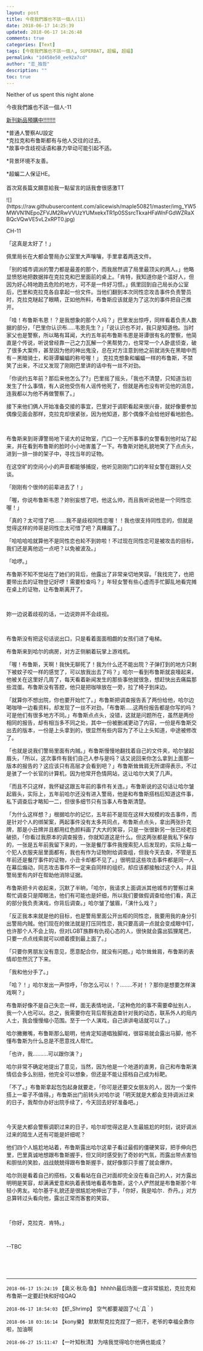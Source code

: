 ```yaml
---
layout: post
title: 今夜我們誰也不該一個人(11)
date: 2018-06-17 14:25:39
updated: 2018-06-17 14:26:48
comments: true
categories: [Text]
tags: [今夜我們誰也不該一個人, SUPERBAT, 超蝙, 超蝠]
permalink: "1d458e50_ee92a7cd"
author: "恋_独哲"
description: ""
toc: true
---
```


<p>Neither of us spent this night alone</p> 
<p>今夜我們誰也不該一個人-11</p> 
<p><a target="_blank" rel="nofollow" href="https://www.weibo.com/2706868565/Gld7V2bnl?type=comment&amp;sudaref=www.weibo.com"  >新刊新品預購中!!!!!!!!</a></p> 
<p>*普通人警察AU設定<br />*克拉克和布鲁斯都有与他人交往的过去。&nbsp;<br />*故事中含歧视话语和暴力举动可能引起不适。</p> 
<p>*背景环境不友善。</p> 
<p>*超蝙二人保证HE。<br /><br />首次寫長篇文願意給我一點留言的話我會很感激TT</p> 
<p>
![](https://raw.githubusercontent.com/alicewish/maple50821/master/img_YW5MWVN1NEpoZFVJM2RwVVUzYUMxekxTR1p0SSsrcTkxaHFaWnFGdWZRaXBQcVQwVE5vL2xRPT0.jpg)
<br /></p> 
<p>CH-11</p> 
<p>「这真是太好了！」</p> 
<p>佩里局长在大都会警局办公室里大声嚷嚷，手里拿着两迭文件。</p> 
<p>「别的城市调派的警力都是最差的那个，而我居然调了局里最顶尖的两人。」他略显愤怒地把数据摔在克拉克和巴里面前的桌上。「肯特，我知道你是个滥好人，但因为好心特地跑去危险的地方，可不是一件好习惯。」佩里回到自己局长办公室后，巴里和克拉克各自拿起一份文件。当他们翻到本次同性恋攻击事件负责警员时，克拉克瞇起了眼睛，正如他所料，布鲁斯应该就是为了这次的事件把自己推开。</p> 
<p>「哇！布鲁斯韦恩！？是我想象的那个人吗？」巴里发出惊呼，同样看着负责人数据的部分，「巴里你认识布.....韦恩先生？」「说认识也不对，我只是知道他。当时家父也是警察，所以略有耳闻，大约五年前布鲁斯韦恩是哥谭很有名的警察，他简直是个传说，听说曾经靠一己之力瓦解一个黑帮势力，也常常一个人卧底侦查，破了很多大案件，甚至因为他的神出鬼没，总在对方注意到他之前就消失在黑暗中而有－黑暗骑士，和哥谭蝙蝠的称号喔！」&nbsp;克拉克想象和蝙蝠一样的布鲁斯，不禁笑了出来，不过又发现了刚刚巴里讲的话中有一丝不对劲。</p> 
<p>「你说约五年前？那后来他怎么了?」巴里摇了摇头，「我也不清楚，只知道当初发生了什么事情，有人说他受伤有人谣传他死了，但就是再也没有听见他的消息，连我都以为他不再做警察了。」</p> 
<p>接下来他们俩人开始准备交接的事宜，巴里对于调职看起来很兴奋，就好像要参加偶像见面会那样，克拉克却很紧张，因为他知道，那个偶像不会给他好看地脸色。</p> 
<p>&nbsp;</p> 
<p>布鲁斯来到哥谭警局地下诺大的证物室，门口一个无所事事的女警看到他时站了起来，并在看到布鲁斯的脸时小小地害羞了一下。布鲁斯对她礼貌地笑了下点点头，进到一排一排的架子中，寻找当年的证物。</p> 
<p>在这空旷的空间小小的声音都能够捕捉，他听见刚刚门口的年轻女警在跟别人交谈。</p> 
<p>「刚刚有个很帅的前辈进去了！」</p> 
<p>「喔，你说布鲁斯韦恩？妳别妄想了吧，他这么帅，而且我听说他是一个同性恋喔！」</p> 
<p>「真的？太可惜了吧........我不是歧视同性恋喔！！我也很支持同性恋的，但就是觉得这样的帅哥是同性恋太可惜了吧？真糟蹋了。」</p> 
<p>「哈哈哈哈就算他不是同性恋也轮不到妳啦！不过现在同性恋可是被攻击的目标，我们还是离他远一点吧？以免被波及。」</p> 
<p>「哈啰。」</p> 
<p>布鲁斯不知不觉站在了她们的背后，他露出了非常亲切地笑容。「我找完了，也把要带出去的证物登记好啰！需要检查吗？」年轻女警有些心虚而手忙脚乱地看完摊在桌上的证物，让布鲁斯离开了。</p> 
<p>&nbsp;</p> 
<p>妳一边说着歧视的话，一边说妳并不会歧视。</p> 
<p>&nbsp;</p> 
<p>布鲁斯没有把这句话说出口，只是看着面面相觑的女孩们进了电梯。</p> 
<p>布鲁斯来到哈尔的病房，对方正侧躺着玩掌上游戏机。</p> 
<p>「喔！布鲁斯，天啊！我快无聊死了！我为什么还不能出院？子弹打到的地方只剩下被蚊子咬一样的感觉了，可以放我出去了吗？」哈尔一看到布鲁斯就哀嚎起来，他被关在这里好几周了，每天看着新闻发生的那些事他就很急，想赶快出去痛扁那些混蛋。布鲁斯没有答腔，他只是把咖啡放在一旁，拉了椅子到床边。</p> 
<p>「就算你不想出院，你也要开始忙了。」布鲁斯把调查报告丢了两份给他，哈尔边喝咖啡一边看资料，却发现了一丝不对劲，「布鲁斯.....这两份报告都是你写的吗？可是他们有很多地方不同。」布鲁斯点点头，没错，这就是问题所在，虽然是两份相同的报告，却有相当多不同之处，其中一份被删减更动了内容，一份是布鲁斯交出去的版本，一份是上头拿到的，很显然有些内容为了不让上头知道，中途被修改了。</p> 
<p>「也就是说我们警局里面有内贼。」布鲁斯慢慢地翻找着自己的文件夹，哈尔皱起眉头，「所以，这次事件有我们自己人参与是吗？话又说回来你怎么拿到上面那一版本的报告的？这应该只有高层才会看到吧？」布鲁斯耸耸肩无所谓得表示，不过是骇了一个长官的计算机，因为他常开色情网站，这让哈尔大笑了几声。</p> 
<p>「而且不只这样，我怀疑这跟五年前的事件有关连。」布鲁斯说的这句话让哈尔皱起眉头，实际上，五年前哈尔还没有进入警局，他是和布鲁斯搭档后知道这件事，私下调查后才略知一二，但很多细节只有当事人布鲁斯清楚。</p> 
<p>「为什么这样想？」根据哈尔的记忆，五年前不是现在这样大规模的攻击事件，而是针对个人的绑架案，两起事件没有太多共同点，布鲁斯点点头，拿出两张扑克牌，那是小丑牌并且都用红色颜料画了大大的笑容，只是一张很新另一张已经老旧破损，「你看过我原本的调查报告，你就知道这是什么。但这两张都是我私下保存的，一张是五年前我留下来的，一张是餐厅事件我搜索犯人后发现的，实际上每一个犯人衣服夹层里面都有，我也有作为证物附给调查组，但我今天去查，不管是五年前还是餐厅事件的证物，小丑卡却都不见了。」很明显这些攻击事件都是同一人在幕后煽动，同志攻击事件不一定来自同样的组织，却应该都接触过这个人，并且警局里有内奸在帮助他消除证据。</p> 
<p>布鲁斯把卡片收起来，沉默了半晌，「哈尔，我请求上面调派其他城市的警察过来帮忙调查只是障眼法，他们有可能也是奸细，所以我们要做假调查给他们看，真正的部分我负责演戏，你背后调查。」哈尔皱了皱眉，「演什么戏？」</p> 
<p>「反正我本来就是他的目标，也是警局里面公开出柜的同性恋，我要用我的身分引出警局内贼。他们现在的做法就是打压同性恋，我只要高调一点就会变成眼中钉，也许那个人不会上钩，但对LGBT族群有仇视心态的人，很快就会露出狐狸尾巴，只要一点点线索就可以顺着摸到最上面了。」</p> 
<p>「只要你男朋友没有意见，愿意配合你，就没有问题。」哈尔耸耸肩，布鲁斯的表情却忽然沉了下来。</p> 
<p>「我和他分手了。」</p> 
<p>「哈？！」哈尔发出一声惊呼，「你怎么可以！？........不对！？那你是想要怎样演戏啊？」</p> 
<p>布鲁斯好像不是自己失恋一样，面无表情地说，「这种危险的事不需要牵扯别人，我一个人也可以。总之，我需要你在背后帮我追查针对我的动态，联系外人的局内人士，我会慢慢缩小范围。至于一个人演戏，自己讲讲电话就可以了。」</p> 
<p>哈尔撇撇嘴，布鲁斯那么聪明，他肯定知道唱独脚戏，很容易就会露出马脚，他不懂布鲁斯为什么总是不愿意找人帮忙。</p> 
<p>「也许，我..........可以跟你演？」</p> 
<p>哈尔非常不确定地提出了意见，当然，因为他是一个地道的直男，自己和布鲁斯演情侣会多么别扭，他完全可以想象，但还是不能让搭档自己成为标靶。</p> 
<p>「不了。」布鲁斯拿起包包起身就要走，「你可是还要交女朋友的人，因为一个案件搭上一辈子不值得。」布鲁斯出门前转头对哈尔说「明天就是大都会支持调派过来的日子，我帮你办好出院手续了，今天回去好好准备吧。」</p> 
<p>&nbsp;</p> 
<p>今天是大都会警察调职过来的日子，哈尔却觉得这是人生最尴尬的时刻，说好调派过来的陌生人还有可能是奸细呢？</p> 
<p>他们四个人尴尬地站着，布鲁斯露出哈尔这辈子看过最假的僵硬笑容，把手伸向巴里，巴里真诚地想跟布鲁斯握手，但又同时感受到了奇妙的气氛，而露出带点害怕和胆怯的笑脸，战战兢兢得跟布鲁斯握手，就好像那只手握了就会爆炸。</p> 
<p>哈尔则是看着自己的搭档，又看看站在自己对面却完全没在看自己的人，对方露出明明是笑容，却满满爱意和执着表情地看着布鲁斯，这个人俨然就是布鲁斯那个年轻小男友。哈尔基于礼貌还是很尴尬地伸出了手，「你好，我是哈尔．乔丹。」对方总算转过头看向他，露出正常而客套的笑容。</p> 
<p>&nbsp;</p> 
<p>「你好，克拉克．肯特。」</p> 
<p>&nbsp;</p> 
<p>--TBC</p> 
<p>&nbsp;</p> 
<p><br /></p>

---

`2018-06-17 15:24:19` 【奥义·秋岛·鱼】 hhhhh最后场面一度非常尴尬，克拉克和布鲁斯一定要赶快和好哇QAQ

`2018-06-17 18:54:03` 【虾\_Shrimp】 空气都要凝固了ﾍ(;´Д｀)

`2018-06-18 03:16:14` 【kony樂】 默默帮克拉克捏了一把汗，老爷的幸福全靠你啦，加油啊

`2018-06-27 15:11:47` 【一叶知秋清】 为啥我觉得哈尔他俩也能成？
